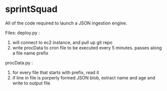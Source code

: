 # sprintSquad

All of the code required to launch a JSON ingestion engine.

Files:
deploy.py :
1) will connect to ec2 instance, and pull up git repo
2) write procData to cron file to be executed every 5 minutes. passes along a file name prefix

procData.py :
1) for every file that starts with prefix, read it
2) if line in file is porperly formed JSON blob, extract name and age and write to output file
